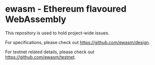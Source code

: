 # ewasm - Ethereum flavoured WebAssembly

This repository is used to hold project-wide issues.

For specifications, please check out https://github.com/ewasm/design.

For testnet related details, please check out https://github.com/ewasm/testnet.
